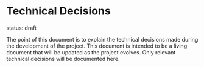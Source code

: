 # Technical Decisions

status: draft

The point of this document is to explain the technical decisions made during the development of the project. This document is intended to be a living document that will be updated as the project evolves. Only relevant technical decisions will be documented here.